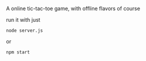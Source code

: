 A online tic-tac-toe game, with offline flavors of course

run it with just

    node server.js

or

    npm start
